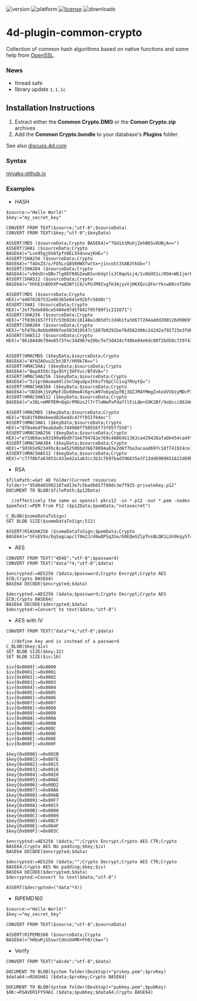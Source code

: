![version](https://img.shields.io/badge/version-18%2B-EB8E5F)
![platform](https://img.shields.io/static/v1?label=platform&message=mac-intel%20|%20mac-arm%20|%20win-64&color=blue)
[![license](https://img.shields.io/github/license/miyako/4d-plugin-common-crypto)](LICENSE)
![downloads](https://img.shields.io/github/downloads/miyako/4d-plugin-common-crypto/total)

# 4d-plugin-common-crypto
Collection of common hash algorithms based on native functions and some help from [OpenSSL](https://www.openssl.org).

### News

- thread safe
- library update ``1.1.1c``

## Installation Instructions
1. Extract either the **Common Crypto.DMG** or the **Comon Crypto.zip** archives
2. Add the **Common Crypto.bundle** to your database's **Plugins** folder.

See also [discuss.4d.com](https://discuss.4d.com/t/crash-on-using-aes128-and-aes256-in-plugin-commoncrypto/15770/2)

### Syntax

[miyako.github.io](https://miyako.github.io/2019/08/16/4d-plugin-common-crypto.html)

### Examples

* HASH

```
$source:="Hello World!"
$key:="my_secret_key"

CONVERT FROM TEXT($source;"utf-8";$sourceData)
CONVERT FROM TEXT($key;"utf-8";$keyData)

ASSERT(MD5 ($sourceData;Crypto BASE64)="7Qdih1MuhjZehB6Sv8UNjA==")
ASSERT(SHA1 ($sourceData;Crypto BASE64)="Lve95gjOVATpfV8EL5X4nxwjKHE=")
ASSERT(SHA256 ($sourceData;Crypto BASE64)="f4OxZX/x/FO5LcGBSKHWXfwtSx+j1ncoSt3SABJtkGk=")
ASSERT(SHA384 ($sourceData;Crypto BASE64)="v9dsDrvQBv7lg0EFR8GIewKSvnbVgtlsJC0qeScj4/1v0GH51c/RO4+WE1jmrbpK")
ASSERT(SHA512 ($sourceData;Crypto BASE64)="hhhE1nBOhXP+w02WfiC8/vPUJM9IvgTm3AjyvVjHKXQzcQFerYkcw88cnTS0kmS1EHUbH/nlN5N7xGtdb/TsyA==")

ASSERT(MD5 ($sourceData;Crypto HEX)="ed076287532e86365e841e92bfc50d8c")
ASSERT(SHA1 ($sourceData;Crypto HEX)="2ef7bde608ce5404e97d5f042f95f89f1c232871")
ASSERT(SHA256 ($sourceData;Crypto HEX)="7f83b1657ff1fc53b92dc18148a1d65dfc2d4b1fa3d677284addd200126d9069")
ASSERT(SHA384 ($sourceData;Crypto HEX)="bfd76c0ebbd006fee583410547c1887b0292be76d582d96c242d2a792723e3fd6fd061f9d5cfd13b8f961358e6adba4a")
ASSERT(SHA512 ($sourceData;Crypto HEX)="861844d6704e8573fec34d967e20bcfef3d424cf48be04e6dc08f2bd58c729743371015ead891cc3cf1c9d34b49264b510751b1ff9e537937bc46b5d6ff4ecc8")


ASSERT(HMACMD5 ($keyData;$sourceData;Crypto BASE64)="AYH2AOvu2Cbt3Ef/hR9k7A==")
ASSERT(HMACSHA1 ($keyData;$sourceData;Crypto BASE64)="BwpO356r2gx9SYj3UFVvc/BfdVA=")
ASSERT(HMACSHA256 ($keyData;$sourceData;Crypto BASE64)="5z1prOAxmam9lz5nlHgudpxIhksTY8pClCivq7RUytQ=")
ASSERT(HMACSHA384 ($keyData;$sourceData;Crypto BASE64)="UDZdkjSVyMpFJQu9dmeAlKg+LW97o6yq1pfBj3QZJM4YMmgZxkoUVVUzyMDcP3DT")
ASSERT(HMACSHA512 ($keyData;$sourceData;Crypto BASE64)="x38L+mMFPEM+QqGrPMOzx2l7rTlmNePxPdaYllFiLQm+G9K2Bf/9oQcci861HAF4NTNqsPZS8gPEiQ0KoznMlA==")

ASSERT(HMACMD5 ($keyData;$sourceData;Crypto HEX)="0181f600ebeed826eddc47ff851f64ec")
ASSERT(HMACSHA1 ($keyData;$sourceData;Crypto HEX)="070a4edf9eabda0c7d4988f750556f73f05f7550")
ASSERT(HMACSHA256 ($keyData;$sourceData;Crypto HEX)="e73d69ace03199a9bd973e6794782e769c48864b1363ca429428afabb454cad4")
ASSERT(HMACSHA384 ($keyData;$sourceData;Crypto HEX)="50365d923495c8ca45250bbd76678094a83e2d6f7ba3acaad697c18f741924ce18326819c64a14555533c8c0dc3f70d3")
ASSERT(HMACSHA512 ($keyData;$sourceData;Crypto HEX)="c77f0bfa63053c433e42a1ab3cc3b3c7697bad396635e3f13dd6989651622d09be1bd2b605fffda1071c8bceb51c017835336ab0f652f203c4890d0aa339cc94")
```

* RSA

```
$filePath:=Get 4D folder(Current resources folder)+"95d6465982187ad13e7c5badb657f80dc3e7f925-privatekey.p12"
DOCUMENT TO BLOB($filePath;$p12Data)

  //effectively the same as openssl pkcs12 -in *.p12 -out *.pem -nodes
$pemText:=PEM From P12 ($p12Data;$pemData;"notasecret")

C_BLOB($someDataToSign)
SET BLOB SIZE($someDataToSign;512)

ASSERT(RSASHA256 ($someDataToSign;$pemData;Crypto BASE64)="SFoEVXo/EqSagiapclf0m2J/d8wQPSq3So/G0EQeGZlpTnsBLQK1LGh9kqySf4yjmd1qdtrtNvmPkBkhNBHNNS9TfBD3OGipXFFE3aG2TSDoicz7yw5bASXD2k0ystqxWPJVk2TpucRBP2Z8dreZviKNqB+ljkWN/zy1vD1FlI8=")
```

* AES
 
```
CONVERT FROM TEXT("4D4D";"utf-8";$password)
CONVERT FROM TEXT("data"*4;"utf-8";$data)

$encrypted:=AES256 ($data;$password;Crypto Encrypt;Crypto AES ECB;Crypto BASE64)
BASE64 DECODE($encrypted;$data)

$decrypted:=AES256 ($data;$password;Crypto Decrypt;Crypto AES ECB;Crypto BASE64)
BASE64 DECODE($decrypted;$data)
$decrypted:=Convert to text($data;"utf-8")
```

* AES with IV

```
CONVERT FROM TEXT("data"*4;"utf-8";$data)

  //define key and iv instead of a password
C_BLOB($key;$iv)
SET BLOB SIZE($key;32)
SET BLOB SIZE($iv;16)

$iv{0x0000}:=0x0000
$iv{0x0001}:=0x0001
$iv{0x0002}:=0x0002
$iv{0x0003}:=0x0003
$iv{0x0004}:=0x0004
$iv{0x0005}:=0x0005
$iv{0x0006}:=0x0006
$iv{0x0007}:=0x0007
$iv{0x0008}:=0x0008
$iv{0x0009}:=0x0009
$iv{0x000A}:=0x000A
$iv{0x000B}:=0x000B
$iv{0x000C}:=0x000C
$iv{0x000D}:=0x000D
$iv{0x000E}:=0x000E
$iv{0x000F}:=0x000F

$key{0x0000}:=0x002B
$key{0x0001}:=0x007E
$key{0x0002}:=0x0015
$key{0x0003}:=0x0016
$key{0x0004}:=0x0028
$key{0x0005}:=0x00AE
$key{0x0006}:=0x00D2
$key{0x0007}:=0x00A6
$key{0x0008}:=0x00AB
$key{0x0009}:=0x00F7
$key{0x000A}:=0x0015
$key{0x000B}:=0x0088
$key{0x000C}:=0x0009
$key{0x000D}:=0x00CF
$key{0x000E}:=0x004F
$key{0x000F}:=0x003C

$encrypted:=AES256 ($data;"";Crypto Encrypt;Crypto AES CTR;Crypto BASE64;Crypto AES No padding;$key;$iv)
BASE64 DECODE($encrypted;$data)

$decrypted:=AES256 ($data;"";Crypto Decrypt;Crypto AES CTR;Crypto BASE64;Crypto AES No padding;$key;$iv)
BASE64 DECODE($decrypted;$data)
$decrypted:=Convert to text($data;"utf-8")

ASSERT($decrypted=("data"*4))
```

* RIPEMD160

```
$source:="Hello World!"
$key:="my_secret_key"

CONVERT FROM TEXT($source;"utf-8";$sourceData)

ASSERT(RIPEMD160 ($sourceData;Crypto BASE64)="hHbuRjG5swrCdUsO4MR+Fh0/ckw=")
```

* Verify

```
CONVERT FROM TEXT("abcde";"utf-8";$data)

DOCUMENT TO BLOB(System folder(Desktop)+"prvkey.pem";$prvKey)
$data64:=RSASHA1 ($data;$prvKey;Crypto BASE64)

DOCUMENT TO BLOB(System folder(Desktop)+"pubkey.pem";$pubKey)
$OK:=RSAVERIFYSHA1 ($data;$pubKey;$data64;Crypto BASE64)
```

